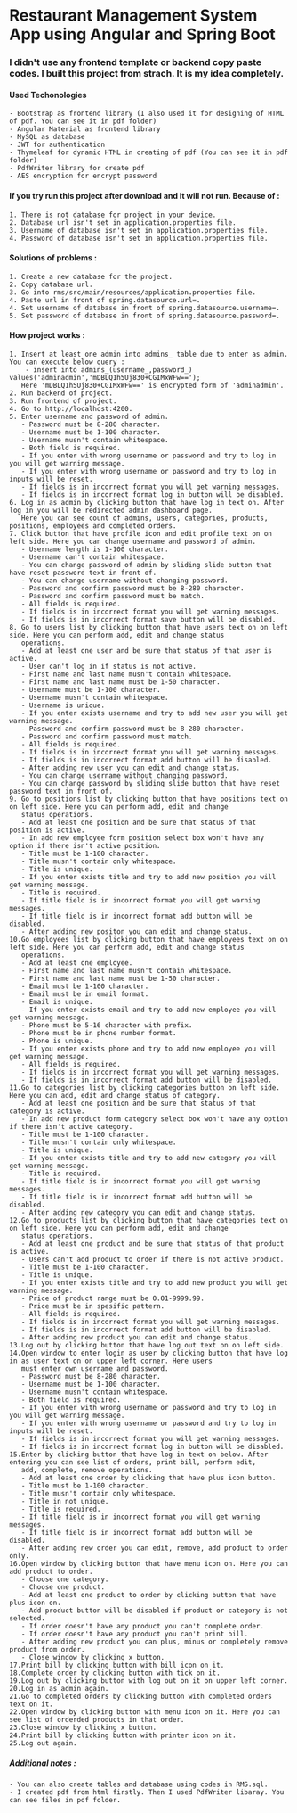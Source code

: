 # Restaurant Management System App using Angular and Spring Boot
### I didn't use any frontend template or backend copy paste codes. I built this project from strach. It is my idea completely.

  #### Used Techonologies 
    - Bootstrap as frontend library (I also used it for designing of HTML of pdf. You can see it in pdf folder)
    - Angular Material as frontend library
    - MySQL as database
    - JWT for authentication
    - Thymeleaf for dynamic HTML in creating of pdf (You can see it in pdf folder)
    - PdfWriter library for create pdf 
    - AES encryption for encrypt password

  #### If you try run this project after download and it will not run. Because of :
    1. There is not database for project in your device.
    2. Database url isn't set in application.properties file.
    3. Username of database isn't set in application.properties file.
    4. Password of database isn't set in application.properties file.

  #### Solutions of problems :
    1. Create a new database for the project.
    2. Copy database url. 
    3. Go into rms/src/main/resources/application.properties file.
    4. Paste url in front of spring.datasource.url=. 
    4. Set username of database in front of spring.datasource.username=.
    5. Set password of database in front of spring.datasource.password=.

  #### How project works : 
    1. Insert at least one admin into admins_ table due to enter as admin. You can execute below query :
        - insert into admins_(username_,password_) values('adminadmin','mDBLQ1h5Uj830+CGIMxWFw==');
       Here 'mDBLQ1h5Uj830+CGIMxWFw==' is encrypted form of 'adminadmin'.
    2. Run backend of project.
    3. Run frontend of project.
    4. Go to http://localhost:4200.
    5. Enter username and password of admin. 
       - Password must be 8-280 character. 
       - Username must be 1-100 character.
       - Username musn't contain whitespace.
       - Both field is required. 
       - If you enter with wrong username or password and try to log in you will get warning message. 
       - If you enter with wrong username or password and try to log in inputs will be reset.
       - If fields is in incorrect format you will get warning messages.
       - If fields is in incorrect format log in button will be disabled. 
    6. Log in as admin by clicking button that have log in text on. After log in you will be redirected admin dashboard page. 
       Here you can see count of admins, users, categories, products, positions, employees and completed orders.
    7. Click button that have profile icon and edit profile text on on left side. Here you can change username and password of admin. 
       - Username length is 1-100 character.
       - Username can't contain whitespace. 
       - You can change password of admin by sliding slide button that have reset password text in front of.        
       - You can change username without changing password. 
       - Password and confirm password must be 8-280 character. 
       - Password and confirm password must be match.    
       - All fields is required.
       - If fields is in incorrect format you will get warning messages.
       - If fields is in incorrect format save button will be disabled.
    8. Go to users list by clicking button that have users text on on left side. Here you can perform add, edit and change status 
       operations. 
       - Add at least one user and be sure that status of that user is active.
       - User can't log in if status is not active. 
       - First name and last name musn't contain whitespace.
       - First name and last name must be 1-50 character. 
       - Username must be 1-100 character.
       - Username musn't contain whitespace. 
       - Username is unique. 
       - If you enter exists username and try to add new user you will get warning message.
       - Password and confirm password must be 8-280 character. 
       - Password and confirm password must match.  
       - All fields is required.
       - If fields is in incorrect format you will get warning messages.
       - If fields is in incorrect format add button will be disabled.
       - After adding new user you can edit and change status. 
       - You can change username without changing password. 
       - You can change password by sliding slide button that have reset password text in front of. 
    9. Go to positions list by clicking button that have positions text on on left side. Here you can perform add, edit and change 
       status operations. 
       - Add at least one position and be sure that status of that position is active.
       - In add new employee form position select box won't have any option if there isn't active position.
       - Title must be 1-100 character.
       - Title musn't contain only whitespace.
       - Title is unique. 
       - If you enter exists title and try to add new position you will get warning message.
       - Title is required.
       - If title field is in incorrect format you will get warning messages.
       - If title field is in incorrect format add button will be disabled.
       - After adding new positon you can edit and change status.
    10.Go employees list by clicking button that have employees text on on left side. Here you can perform add, edit and change status 
       operations. 
       - Add at least one employee.
       - First name and last name musn't contain whitespace.
       - First name and last name must be 1-50 character.  
       - Email must be 1-100 character. 
       - Email must be in email format.  
       - Email is unique. 
       - If you enter exists email and try to add new employee you will get warning message.
       - Phone must be 5-16 character with prefix.
       - Phone must be in phone number format.  
       - Phone is unique. 
       - If you enter exists phone and try to add new employee you will get warning message.
       - All fields is required.
       - If fields is in incorrect format you will get warning messages.
       - If fields is in incorrect format add button will be disabled.
    11.Go to categories list by clicking categories button on left side. Here you can add, edit and change status of category.
       - Add at least one position and be sure that status of that category is active.
       - In add new product form category select box won't have any option if there isn't active category.
       - Title must be 1-100 character. 
       - Title musn't contain only whitespace.
       - Title is unique. 
       - If you enter exists title and try to add new category you will get warning message.
       - Title is required.
       - If title field is in incorrect format you will get warning messages.
       - If title field is in incorrect format add button will be disabled.
       - After adding new category you can edit and change status.
    12.Go to products list by clicking button that have categories text on on left side. Here you can perform add, edit and change
       status operations.
       - Add at least one product and be sure that status of that product is active.
       - Users can't add product to order if there is not active product.
       - Title must be 1-100 character.
       - Title is unique. 
       - If you enter exists title and try to add new product you will get warning message.
       - Price of product range must be 0.01-9999.99. 
       - Price must be in spesific pattern. 
       - All fields is required.
       - If fields is in incorrect format you will get warning messages.
       - If fields is in incorrect format add button will be disabled.
       - After adding new product you can edit and change status.
    13.Log out by clicking button that have log out text on on left side. 
    14.Open window to enter login as user by clicking button that have log in as user text on on upper left corner. Here users 
       must enter own username and password.
       - Password must be 8-280 character. 
       - Username must be 1-100 character.
       - Username musn't contain whitespace.
       - Both field is required. 
       - If you enter with wrong username or password and try to log in you will get warning message. 
       - If you enter with wrong username or password and try to log in inputs will be reset.
       - If fields is in incorrect format you will get warning messages.
       - If fields is in incorrect format log in button will be disabled. 
    15.Enter by clicking button that have log in text on below. After entering you can see list of orders, print bill, perform edit, 
       add, complete, remove operations.
       - Add at least one order by clicking that have plus icon button.
       - Title must be 1-100 character.
       - Title musn't contain only whitespace.
       - Title in not unique.
       - Title is required.
       - If title field is in incorrect format you will get warning messages.
       - If title field is in incorrect format add button will be disabled.
       - After adding new order you can edit, remove, add product to order only.
    16.Open window by clicking button that have menu icon on. Here you can add product to order.
       - Choose one category.
       - Choose one product.
       - Add at least one product to order by clicking button that have plus icon on. 
       - Add product button will be disabled if product or category is not selected.
       - If order doesn't have any product you can't complete order. 
       - If order doesn't have any product you can't print bill.
       - After adding new product you can plus, minus or completely remove product from order.
       - Close window by clicking x button.
    17.Print bill by clicking button with bill icon on it.
    18.Complete order by clicking button with tick on it.
    19.Log out by clicking button with log out on it on upper left corner.
    20.Log in as admin again.
    21.Go to completed orders by clicking button with completed orders text on it. 
    22.Open window by clicking button with menu icon on it. Here you can see list of orderded products in that order.
    23.Close window by clicking x button. 
    24.Print bill by clicking button with printer icon on it.
    25.Log out again.    
    
 ##### Additional notes : 
    - You can also create tables and database using codes in RMS.sql.
    - I created pdf from html firstly. Then I used PdfWriter libaray. You can see files in pdf folder. 

    
